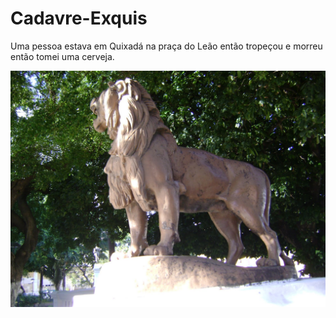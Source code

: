 # Cadavre-Exquis


Uma pessoa estava em Quixadá na praça do Leão então tropeçou e morreu então tomei uma cerveja.

![alt text](https://github.com/UFC-Dev-Web-2024-2/Cadavre-Exquis/blob/main/igrejas%20029.jpg?raw=true)

